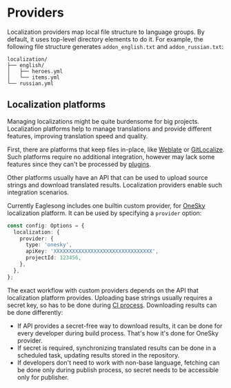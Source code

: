 # Providers

Localization providers map local file structure to language groups. By default, it uses top-level
directory elements to do it. For example, the following file structure generates `addon_english.txt`
and `addon_russian.txt`:

```
localization/
├── english/
│   ├── heroes.yml
│   └── items.yml
└── russian.yml
```

## Localization platforms

Managing localizations might be quite burdensome for big projects. Localization platforms help to
manage translations and provide different features, improving translation speed and quality.

First, there are platforms that keep files in-place, like [Weblate](https://weblate.org/) or
[GitLocalize](https://gitlocalize.com/). Such platforms require no additional integration, however
may lack some features since they can't be processed by
[plugins](/commands/build/localization/plugins).

Other platforms usually have an API that can be used to upload source strings and download
translated results. Localization providers enable such integration scenarios.

Currently Eaglesong includes one builtin custom provider, for [OneSky](https://www.oneskyapp.com/)
localization platform. It can be used by specifying a `provider` option:

```ts
const config: Options = {
  localization: {
    provider: {
      type: 'onesky',
      apiKey: 'XXXXXXXXXXXXXXXXXXXXXXXXXXXXXXXX',
      projectId: 123456,
    },
  },
};
```

The exact workflow with custom providers depends on the API that localization platform provides.
Uploading base strings usually requires a secret key, so has to be done during
[CI process](/environment#devops). Downloading results can be done differently:

- If API provides a secret-free way to download results, it can be done for every developer during
  build process. That's how it's done for OneSky provider.
- If secret is required, synchronizing translated results can be done in a scheduled task, updating
  results stored in the repository.
- If developers don't need to work with non-base language, fetching can be done only during publish
  process, so secret needs to be accessible only for publisher.
